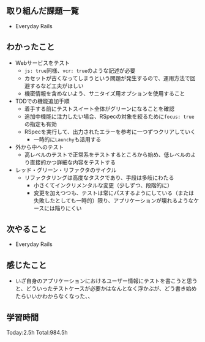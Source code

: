 ## 取り組んだ課題一覧

- Everyday Rails

## わかったこと

* Webサービスをテスト
  * `js: true`同様、`vcr: true`のような記述が必要
  * カセットが古くなってしまうという問題が発生するので、運用方法で回避するなど工夫がほしい
  * 機密情報を含めないよう、サニタイズ用オプションを使用すること
* TDDでの機能追加手順
  * 着手する前にテストスイート全体がグリーンになることを確認
  * 追加中機能に注力したい場合、RSpecの対象を絞るために`focus: true`の指定も有効
  * RSpecを実行して、出力されたエラーを参考に一つずつクリアしていく
    * 一時的に`Launchy`も活用する
* 外から中へのテスト
  * 高レベルのテストで正常系をテストするところから始め、低レベルのより直接的かつ詳細な内容をテストする
* レッド・グリーン・リファクタのサイクル
  * リファクタリングは高度なタスクであり、手段は多岐にわたる
    * 小さくてインクリメンタルな変更（少しずつ、段階的に）
    * 変更を加えつつも、テストは常にパスするようにしている（または失敗したとしても一時的）限り、アプリケーションが壊れるようなケースには陥りにくい

## 次やること

- Everyday Rails

## 感じたこと

- いざ自身のアプリケーションにおけるユーザー情報にテストを書こうと思うと、どういったテストケースが必要かはなんとなく浮かぶが、どう書き始めたらいいかわからなくなった、、
 
## 学習時間

Today:2.5h
Total:984.5h
